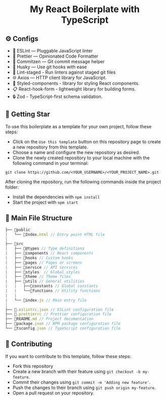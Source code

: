 <h1 align="center">My React Boilerplate with TypeScript</h1>


## :gear: Configs

- :wrench: ESLint — Pluggable JavaScript linter
- :art: Prettier — Opinionated Code Formatter
- :pencil: Commitzen — Git commit message helper
- :dog: Husky — Use git hooks with ease
- :no_entry_sign: Lint-staged - Run linters against staged git files
- :globe_with_meridians: Axios — HTTP client library for JavaScript.
- :nail_care: Styled-components - library for styling React components.
- :clipboard: React-hook-form - lightweight library for building forms.
- :lock: Zod - TypeScript-first schema validation.

## :rocket: Getting Star

To use this boilerplate as a template for your own project, follow these steps:

  - Click on the `Use this template` button on this repository page to create a new repository from this template.
  - Choose a name and configure the new repository as desired.
  - Clone the newly created repository to your local machine with the following command in your terminal:

```shel
git clone https://github.com/<YOUR_USERNAME>/<YOUR_PROJECT_NAME>.git
```

After cloning the repository, run the following commands inside the project folder:
- Install the dependencies with `npm install`
- Start the project with `npm start`

## :file_folder: Main File Structure

```js
├── 📁public
|   └── 📄Index.html // Entry point HTML file
|
├── 📁src
|   ├── 📁@types // Type definitions
|   ├── 📁components // React components
|   ├── 📁hooks // Custom hooks
|   ├── 📁pages // Pages or screens
|   ├── 📁service // API services
|   ├── 📁styles  // Global styles
|   ├── 📁theme // Theme files
|   ├── 📁utils // General utilities
|   |   ├──📁constants // Global constants
|   |   └──📁functions // Utility functions
|   |
|   └── 📄index.js // Main entry file
|
├── 📄.eslintrc.json // ESLint configuration file
├── 📄.prettierrc // Prettier configuration file
├── 📄README.md // Project documentation
├── 📄package.json // NPM package configuration file
└── 📄tsconfig.json // TypeScript configuration file

```

## :handshake: Contributing

If you want to contribute to this template, follow these steps:

- Fork this repository
- Create a new branch with their feature using `git checkout -b my-feature`.
- Commit their changes using `git commit -m 'Adding new feature'`.
- Push the changes to their branch using `git push origin my-feature`.
- Open a pull request on your repository.
